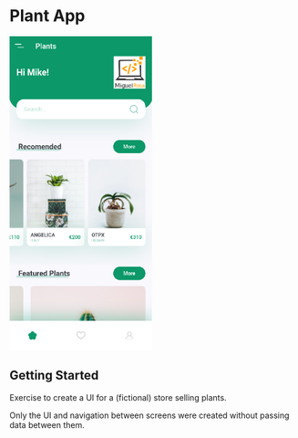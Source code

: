 # Plant App

<img src="https://github.com/miguelnunorosa/Flutter-UI-Examples/blob/main/plant_app/assets/img/screenshot_app_plants.png" width=250 height=550 alt="Plants"></img>

## Getting Started
Exercise to create a UI for a (fictional) store selling plants.

Only the UI and navigation between screens were created without passing data between them.
